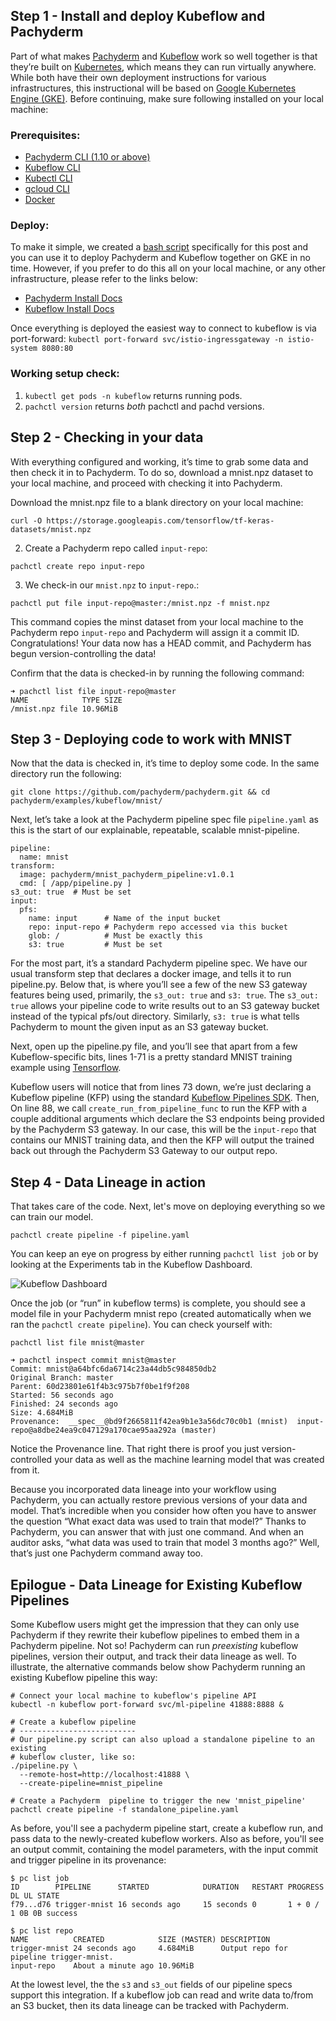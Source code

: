 ## Step 1 - Install and deploy Kubeflow and Pachyderm
Part of what makes [Pachyderm](https://pachyderm.com/) and [Kubeflow](https://www.kubeflow.org/) work so well together is that they’re built on [Kubernetes](https://kubernetes.io/), which means they can run virtually anywhere. While both have their own deployment instructions for various infrastructures, this instructional will be based on [Google Kubernetes Engine (GKE)](https://cloud.google.com/kubernetes-engine/). Before continuing, make sure following installed on your local machine:

### Prerequisites:
- [Pachyderm CLI (1.10 or above)](/getting-started/)
- [Kubeflow CLI](https://www.kubeflow.org/docs/started/getting-started/#installing-command-line-tools) 
- [Kubectl CLI](https://kubernetes.io/docs/tasks/tools/install-kubectl/)
- [gcloud CLI](https://cloud.google.com/sdk/gcloud/)
- [Docker](https://docs.docker.com/install/)

### Deploy:
To make it simple, we created a [bash script](https://github.com/pachyderm/pachyderm/tree/master/examples/kubeflow/mnist/gcp-kubeflow-pachyderm-setup.sh) specifically for this post and you can use it to deploy Pachyderm and Kubeflow together on GKE in no time. However, if you prefer to do this all on your local machine, or any other infrastructure, please refer to the links below:

- [Pachyderm Install Docs](http://docs.pachyderm.com/en/latest/getting_started/local_installation.html)
- [Kubeflow Install Docs](https://www.kubeflow.org/docs/started/getting-started/#installing-kubeflow)

Once everything is deployed the easiest way to connect to kubeflow is via port-forward:
`kubectl port-forward svc/istio-ingressgateway -n istio-system 8080:80`

### Working setup check: 
1. `kubectl get pods -n kubeflow` returns running pods.
2. `pachctl version` returns *both* pachctl and pachd versions.

## Step 2 - Checking in your data
With everything configured and working, it’s time to grab some data and then check it in to Pachyderm. To do so, download a mnist.npz dataset to your local machine, and proceed with checking it into Pachyderm. 

 Download the mnist.npz file to a blank directory on your local machine:

`curl -O https://storage.googleapis.com/tensorflow/tf-keras-datasets/mnist.npz`

2. Create a Pachyderm repo called `input-repo`:

`pachctl create repo input-repo`

3. We check-in our `mnist.npz` to `input-repo`.:

`pachctl put file input-repo@master:/mnist.npz -f mnist.npz`

This command copies the minst dataset from your local machine to the Pachyderm repo `input-repo` and Pachyderm will assign it a commit ID. Congratulations! Your data now has a HEAD commit, and Pachyderm has begun version-controlling the data!

Confirm that the data is checked-in by running the following command:

```
➜ pachctl list file input-repo@master
NAME            TYPE SIZE     
/mnist.npz file 10.96MiB
```

## Step 3 - Deploying code to work with MNIST
Now that the data is checked in, it’s time to deploy some code. In the same directory run the following:

`git clone https://github.com/pachyderm/pachyderm.git && cd pachyderm/examples/kubeflow/mnist/`

Next, let’s take a look at the Pachyderm pipeline spec file `pipeline.yaml` as this is the start of our explainable, repeatable, scalable mnist-pipeline.

```
pipeline:
  name: mnist
transform:
  image: pachyderm/mnist_pachyderm_pipeline:v1.0.1
  cmd: [ /app/pipeline.py ]
s3_out: true  # Must be set
input:
  pfs:
    name: input      # Name of the input bucket
    repo: input-repo # Pachyderm repo accessed via this bucket
    glob: /          # Must be exactly this
    s3: true         # Must be set
```

For the most part, it’s a standard Pachyderm pipeline spec. We have our usual transform step that declares a docker image, and tells it to run pipeline.py. Below that, is where you’ll see a few of the new S3 gateway  features being used, primarily, the `s3_out: true` and `s3: true`. The `s3_out: true` allows your pipeline code to write results out to an S3 gateway bucket instead of the typical pfs/out directory. Similarly, `s3: true` is what tells Pachyderm to mount the given input as an S3 gateway bucket.

Next, open up the pipeline.py file, and you’ll see that apart from a few Kubeflow-specific bits, lines 1-71 is a pretty standard MNIST training example using [Tensorflow](https://www.tensorflow.org/).

<script src="https://gist.github.com/Nick-Harvey/b353659e84e26d33b57a1ea9376ed27a.js"></script>

Kubeflow users will notice that from lines 73 down, we’re just declaring a Kubeflow pipeline (KFP) using the standard [Kubeflow Pipelines SDK](https://www.kubeflow.org/docs/pipelines/sdk/sdk-overview/). Then, On line 88, we call `create_run_from_pipeline_func` to run the KFP with a couple additional arguments which declare the S3 endpoints being provided by the Pachyderm S3 gateway. In our case, this will be the `input-repo` that contains our MNIST training data, and then the KFP will output the trained back out through the Pachyderm S3 Gateway to our output repo.

## Step 4 - Data Lineage in action
That takes care of the code. Next, let's move on deploying everything so we can train our model.

`pachctl create pipeline -f pipeline.yaml`

You can keep an eye on progress by either running `pachctl list job` or by looking at the Experiments tab in the Kubeflow Dashboard.

![Kubeflow Dashboard](/images/Releases/1.10/Kubeflow-Central-Dashboard.jpg)

Once the job (or “run” in kubeflow terms) is complete, you should see a model file in your Pachyderm mnist repo (created automatically when we ran the `pachctl create pipeline`). You can check yourself with:

`pachctl list file mnist@master`

```
➜ pachctl inspect commit mnist@master
Commit: mnist@a64bfc6da6714c23a44db5c984850db2
Original Branch: master
Parent: 60d23801e61f4b3c975b7f0be1f9f208
Started: 56 seconds ago
Finished: 24 seconds ago
Size: 4.684MiB
Provenance:  __spec__@bd9f2665811f42ea9b1e3a56dc70c0b1 (mnist)  input-repo@a8dbe24ea9c047129a170cae95aa292a (master)
```

Notice the Provenance line. That right there is proof you just version-controlled your data as well as the machine learning model that was created from it.

Because you incorporated data lineage into your workflow using Pachyderm, you can actually restore previous versions of your data and model. That’s incredible when you consider how often you have to answer the question “What exact data was used to train that model?” Thanks to Pachyderm, you can answer that with just one command. And when an auditor asks, “what data was used to train that model 3 months ago?” Well, that’s just one Pachyderm command away too.

## Epilogue - Data Lineage for Existing Kubeflow Pipelines

Some Kubeflow users might get the impression that they can only use Pachyderm if they rewrite their kubeflow pipelines to embed them in a Pachyderm pipeline. Not so! Pachyderm can run *preexisting* kubeflow pipelines, version their output, and track their data lineage as well. To illustrate, the alternative commands below show Pachyderm running an existing Kubeflow pipeline this way:

```
# Connect your local machine to kubeflow's pipeline API
kubectl -n kubeflow port-forward svc/ml-pipeline 41888:8888 &

# Create a kubeflow pipeline
# --------------------------
# Our pipeline.py script can also upload a standalone pipeline to an existing
# kubeflow cluster, like so:
./pipeline.py \
  --remote-host=http://localhost:41888 \
  --create-pipeline=mnist_pipeline

# Create a Pachyderm  pipeline to trigger the new 'mnist_pipeline'
pachctl create pipeline -f standalone_pipeline.yaml
```

As before, you'll see a pachyderm pipeline start, create a kubeflow run, and pass data to the newly-created kubeflow workers. Also as before, you'll see an output commit, containing the model parameters, with the input commit and trigger pipeline in its provenance:
```
$ pc list job
ID        PIPELINE      STARTED            DURATION   RESTART PROGRESS  DL UL STATE
f79...d76 trigger-mnist 16 seconds ago     15 seconds 0       1 + 0 / 1 0B 0B success

$ pc list repo
NAME          CREATED            SIZE (MASTER) DESCRIPTION
trigger-mnist 24 seconds ago     4.684MiB      Output repo for pipeline trigger-mnist.
input-repo    About a minute ago 10.96MiB
```

At the lowest level, the the `s3` and `s3_out` fields of our pipeline specs support this integration. If a kubeflow job can read and write data to/from an S3 bucket, then its data lineage can be tracked with Pachyderm.

